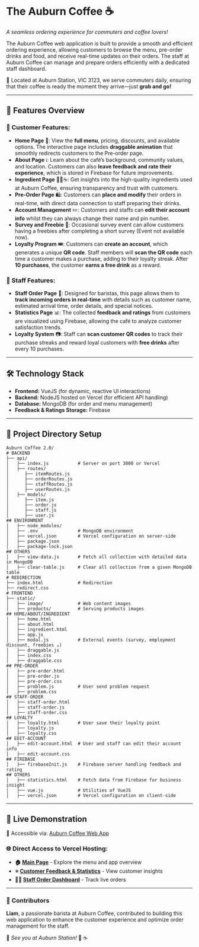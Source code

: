 # The Auburn Coffee ☕  
*A seamless ordering experience for commuters and coffee lovers!*  

The Auburn Coffee web application is built to provide a smooth and efficient ordering experience, allowing customers to browse the menu, pre-order drinks and food, and receive real-time updates on their orders. The staff at Auburn Coffee can manage and prepare orders efficiently with a dedicated staff dashboard.  

🚆 Located at Auburn Station, VIC 3123, we serve commuters daily, ensuring that their coffee is ready the moment they arrive—just **grab and go!**  

---

## 🌟 Features Overview  
### 🔹 Customer Features:  
- **Home Page** 🏡: View the **full menu**, pricing, discounts, and available options. The interactive page includes **draggable animation** that smoothly redirects customers to the Pre-order page.  
- **About Page** ℹ️: Learn about the café’s background, community values, and location. Customers can also **leave feedback and rate their experience**, which is stored in Firebase for future improvements.  
- **Ingredient Page** 🥑🥛☕: Get insights into the high-quality ingredients used at Auburn Coffee, ensuring transparency and trust with customers.  
- **Pre-Order Page** 🛍️: Customers can **place and modify** their orders in real-time, with direct data connection to staff preparing their drinks.  
- **Account Management** ✏️: Customers and staffs can **edit their account info** whilst they can always change their name and pin number.  
- **Survey and Freebie** 🎁: Occasional survey event can allow customers having a freebies after completing a short survey (Event not available now).  
- **Loyalty Program** 🎟️: Customers can **create an account**, which generates a unique **QR code**. Staff members will **scan the QR code** each time a customer makes a purchase, adding to their loyalty streak. After **10 purchases**, the customer **earns a free drink** as a reward.

### 🔹 Staff Features:  
- **Staff Order Page** 🏪: Designed for baristas, this page allows them to **track incoming orders in real-time** with details such as customer name, estimated arrival time, order details, and special notices.  
- **Statistics Page** 📊: The collected **feedback and ratings** from customers are visualized using Firebase, allowing the café to analyze customer satisfaction trends.  
- **Loyalty System** 📷: Staff can **scan customer QR codes** to track their purchase streaks and reward loyal customers with **free drinks** after every 10 purchases.

---

## 🛠️ Technology Stack  
- **Frontend:** VueJS (for dynamic, reactive UI interactions)  
- **Backend:** NodeJS hosted on Vercel (for efficient API handling)  
- **Database:** MongoDB (for order and menu management)  
- **Feedback & Ratings Storage:** Firebase  

---

## 📂 Project Directory Setup  
```plaintext
Auburn Coffee 2.0/
# BACKEND
├── api/
│   ├── index.js           # Server on port 3000 or Vercel
│   ├── routes/
│      ├── itemRoutes.js
│      ├── orderRoutes.js
│      ├── staffRoutes.js
│      ├── userRoutes.js
│   ├── models/
│      ├── item.js
│      ├── order.js
│      ├── staff.js
│      ├── user.js
## ENVIRONMENT
│   ├── node_modules/
│   ├── .env               # MongoDB environment
│   ├── vercel.json        # Vercel configuration on server-side
│   ├── package.json
│   ├── package-lock.json
## OTHERS
│   ├── view-data.js       # Fetch all collection with detailed data in MongoDB
│   ├── clear-table.js     # Clear all collection from a given MongoDB table
# REDIRECTION
├── index.html             # Redirection
├── redirect.css
# FRONTEND
├── static/
│   ├── image/             # Web content images
│   ├── products/          # Serving products images
## HOME/ABOUT/INGREDIENT
│   ├── home.html
│   ├── about.html
│   ├── ingredient.html
│   ├── app.js
│   ├── modal.js           # External events (survey, employment discount, freebies ☕)
│   ├── draggable.js
│   ├── index.css
│   ├── draggable.css
## PRE-ORDER
│   ├── pre-order.html
│   ├── pre-order.js
│   ├── pre-order.css
│   ├── problem.js         # User send problem request
│   ├── problem.css
## STAFF-ORDER
│   ├── staff-order.html
│   ├── staff-order.js
│   ├── staff-order.css
## LOYALTY
│   ├── loyalty.html       # User save their loyalty point
│   ├── loyalty.js
│   ├── loyalty.css
## EDIT-ACCOUNT
│   ├── edit-account.html  # User and staff can edit their account info
│   ├── edit-account.css 
## FIREBASE
│   ├── firebaseInit.js    # Firebase server handling feedback and rating
## OTHERS
│   ├── statistics.html    # Fetch data from Firebase for business insight
│   ├── vue.js             # Utilities of VueJS
│   ├── vercel.json        # Vercel configuration on client-side
```

---

## 📌 **Live Demonstration**  
🚀 Accessible via: [Auburn Coffee Web App](https://lelekhoa1812.github.io/The-Auburn-Coffee/)  

### 🌐 **Direct Access to Vercel Hosting:**  
- **🏠 [Main Page](https://the-auburn-coffee.vercel.app/home.html)** - Explore the menu and app overview  
- **⭐ [Customer Feedback & Statistics](https://the-auburn-coffee.vercel.app/statistics.html)** - View customer insights  
- **👨‍🍳 [Staff Order Dashboard](https://the-auburn-coffee.vercel.app/staff-order.html)** - Track live orders  

---

### 🤝 **Contributors**  
**Liam**, a passionate barista at Auburn Coffee, contributed to building this web application to enhance the customer experience and optimize order management for the staff.  

📍 *See you at Auburn Station!* 🚆 ☕